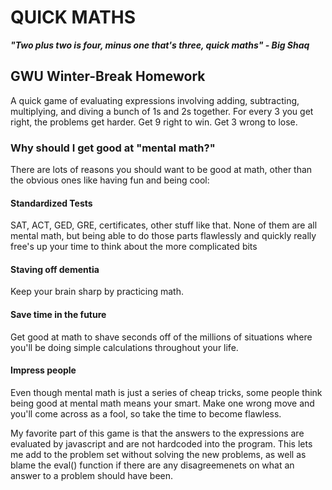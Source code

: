 # QUICK MATHS

***"Two plus two is four, minus one that's three, quick maths" - Big Shaq***

## GWU Winter-Break Homework

A quick game of evaluating expressions involving adding, subtracting, multiplying, and diving a bunch of 1s and 2s together.
For every 3 you get right, the problems get harder. Get 9 right to win. Get 3 wrong to lose. 

### Why should I get good at "mental math?"

There are lots of reasons you should want to be good at math, other than the obvious ones like having fun and being cool: 

#### Standardized Tests

SAT, ACT, GED, GRE, certificates, other stuff like that. None of them are all mental math, but being able to do those parts flawlessly and quickly really free's up your time to think about the more complicated bits

#### Staving off dementia

Keep your brain sharp by practicing math.

#### Save time in the future

Get good at math to shave seconds off of the millions of situations where you'll be doing simple calculations throughout your life. 

#### Impress people

Even though mental math is just a series of cheap tricks, some people think being good at mental math means your smart. Make one wrong move and you'll come across as a fool, so take the time to become flawless.




My favorite part of this game is that the answers to the expressions are evaluated by javascript and are not hardcoded into the program. This lets me add to the problem set without solving the new problems, as well as blame the eval() function if there are any disagreemenets on what an answer to a problem should have been. 
